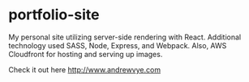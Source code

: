 # portfolio-site
My personal site utilizing server-side rendering with React. Additional technology used SASS, Node, Express, and Webpack. Also, AWS Cloudfront for hosting and serving up images.

Check it out here http://www.andrewvye.com
